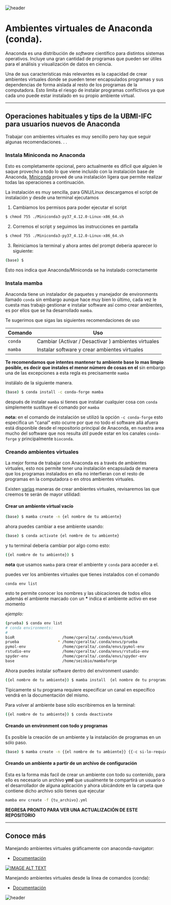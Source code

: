 
![header](/Tutoriales-IFC/assets/header.png)
















































# Ambientes virtuales de Anaconda (conda).

Anaconda es una distribución de *software* científico para distintos sistemas
operativos. Incluye una gran cantidad de programas que pueden ser útiles
para el análisis y visualización de datos en ciencia.

Una de sus características más relevantes es la capacidad de crear ambientes
virtuales donde se pueden tener encapsulados programas y sus dependencias de 
forma aislada al resto de los programas de la computadora. Esto limita el
riesgo de instalar programas conflictivos ya que cada uno puede estar 
instalado en su propio ambiente virtual.

---
## Operaciones habituales y tips de la UBMI-IFC para usuarios nuevos de Anaconda

Trabajar con ambientes virtuales es muy sencillo pero hay que seguir algunas recomendaciones. . .

### Instala Miniconda no Anaconda

Esto es completamente opcional, pero actualmente es dificil que alguien le saque provecho a todo lo que viene incluido con la instalación base de Anaconda, [Miniconda](https://docs.conda.io/en/latest/miniconda.html#installing) proveé de una instalación lígera que permite realizar todas las operaciones a continuación.

La instalación es muy sencilla, para GNU/Linux descargamos el script de instalación y desde una terminal ejecutamos

1. Cambiamos los permisos para poder ejecutar el script
``` bash
$ chmod 755 ./Miniconda3-py37_4.12.0-Linux-x86_64.sh 
```
2. Corremos el script y seguimos las instrucciones en pantalla

``` bash
$ chmod 755 ./Miniconda3-py37_4.12.0-Linux-x86_64.sh 
```
3. Reiniciamos la terminal y ahora antes del prompt deberia aparecer lo siguiente:

``` bash
(base) $
```
Esto nos indica que Anaconda/Miniconda se ha instalado correctamente

### Instala mamba

Anaconda tiene un instalador de paquetes y manejador de environments llamado `conda` sin embargo aunque hace muy bien lo último, cada vez le cuesta mas trabajo gestionar e instalar software así como crear ambientes, es por ellos que se ha desarrollado `mamba`. 

Te sugerimos que sigas las siguientes recomendaciones de uso 


| Comando  | Uso  |
|---|---|
| `conda`   |  Cambiar (Activar / Desactivar ) ambientes virtuales   |
| `mamba`  | Instalar software y crear ambientes virtuales    |


__Te recomendamos que intentes mantener tu ambiente base lo mas limpio posible, es decir que instales el menor número de cosas en el__ sin embargo una de las excepciones a esta regla es precisamente `mamba`

instálalo de la siguiente manera. 

``` bash
(base) $ conda install -c conda-forge mamba
```
después de instalar `mamba` si tienes que instalar cualquier cosa con `conda` simplemente sustituye el comando por `mamba` 

__nota:__ en el comando de instalación se utilizó la opción `-c conda-forge` esto especifica un "canal" esto ocurre por que no todo el software allá afuera está disponible desde el repositorio principal de Anaconda, en nuestra area mucho del software que nos resulta útil puede estar en los canales `conda-forge` y principalmente `bioconda`. 

###  Creando ambientes virtuales

La mejor forma de trabajar con Anaconda es a través de ambientes virtuales, esto nos permite tener una instalación encapsulada de manera que los programas instalados en ella no interfieran con el resto de programas en la computadora o en otros ambientes virtuales. 

Existen [varias](https://conda.io/projects/conda/en/latest/user-guide/tasks/manage-environments.html) maneras de crear ambientes virtuales, revisaremos las que creemos te serán  de mayor utilidad: 

#### Crear un ambiente virtual vacío


``` bash
(base) $ mamba create -n {el nombre de tu ambiente}
```

ahora puedes cambiar a ese ambiente usando: 


``` bash
(base) $ conda activate {el nombre de tu ambiente}
```

y tu terminal deberia cambiar por algo como esto: 


``` bash
({el nombre de tu ambiente}) $ 
```
__nota__ que usamos `mamba` para crear el ambiente y `conda` para acceder a el.

puedes ver  los ambientes virtuales que tienes instalados con el comando

`conda env list`

esto te permite conocer los nombres y las ubicaciones de todos ellos ,además el ambiente marcado con un __*__ indica el ambiente activo en ese momento

_ejemplo:_

``` bash
(prueba) $ conda env list
# conda environments:
#
bioR                     /home/cperalta/.conda/envs/bioR
prueba                 * /home/cperalta/.conda/envs/prueba
pymol-env                /home/cperalta/.conda/envs/pymol-env
rstudio-env              /home/cperalta/.conda/envs/rstudio-env
spyder-env               /home/cperalta/.conda/envs/spyder-env
base                     /home/seisbio/mambaforge

```

Ahora puedes instalar software dentro del environment usando: 


``` bash
({el nombre de tu ambiente}) $ mamba install  {el nombre de tu programa a instalar}
```
Típicamente si tu programa requiere especificar un canal en específico vendrá en la documentación del mismo.

Para volver al ambiente base sólo escribiremos en la terminal: 


``` bash
({el nombre de tu ambiente}) $ conda deactivate 
```
#### Creando un environment con todo y programas

Es posible la creación de un ambiente y la instalación de programas en un sólo paso. 


``` bash
(base) $ mamba create -n {{el nombre de tu ambiente}} {{-c si-lo-requiere }} {{el nombre de tu programa, o programas}}
```
#### Creando un ambiente a partir de un archivo de configuración


Esta es la forma más facil de crear un ambiente con todo su contenido, para ello es necesario un archivo __yml__ que usualmente te compartirá un usuario o el desarrollador de alguna aplicación y ahora ubicándote en la carpeta que contiene dicho archivo sólo tienes que ejecutar 

``` bash
mamba env create -f {tu_archivo}.yml
```

__REGRESA PRONTO PARA VER UNA ACTUALIZACIÓN DE ESTE REPOSITORIO__

---

## Conoce más

Manejando ambientes virtuales gráficamente con anaconda-navigator:

- [Documentación](https://docs.anaconda.com/anaconda/navigator/tutorials/manage-environments/)

[![IMAGE ALT TEXT](http://img.youtube.com/vi/AVvqUTE3QWI/0.jpg)](http://www.youtube.com/watch?v=AVvqUTE3QWI "Video Title")

Manejando ambientes virtuales desde la línea de comandos (conda):
- [Documentación](https://docs.conda.io/projects/conda/en/latest/user-guide/tasks/manage-environments.html#creating-an-environment-from-an-environment-yml-file)











































![header](/Tutoriales-IFC/assets/header.png)

